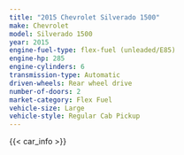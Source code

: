 ```yaml
---
title: "2015 Chevrolet Silverado 1500"
make: Chevrolet
model: Silverado 1500
year: 2015
engine-fuel-type: flex-fuel (unleaded/E85)
engine-hp: 285
engine-cylinders: 6
transmission-type: Automatic
driven-wheels: Rear wheel drive
number-of-doors: 2
market-category: Flex Fuel
vehicle-size: Large
vehicle-style: Regular Cab Pickup
---
```


{{< car_info >}}

